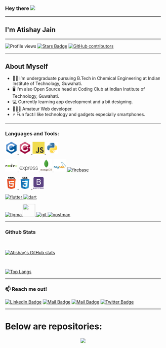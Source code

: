 ### Hey there <img src="https://media.giphy.com/media/hvRJCLFzcasrR4ia7z/giphy.gif" width="25px">
---


## I'm Atishay Jain
---
![Profile views](https://gpvc.arturio.dev/atishay1743)
<a href="https://github.com/atishay1743/awesome-github-profile-readme/stargazers"><img src="https://img.shields.io/github/stars/atishay1743/awesome-github-profile-readme" alt="Stars Badge"/></a>
<a href="https://github.com/atishay1743/awesome-github-profile-readme/graphs/contributors"><img alt="GitHub contributors" src="https://img.shields.io/github/contributors/atishay1743/awesome-github-profile-readme?color=2b9348"></a>
<!-- <a href="https://github.com/atishay1743/awesome-github-profile-readme/pulls"><img src="https://img.shields.io/github/issues-pr/atishay1743/awesome-github-profile-readme" alt="Pull Requests Badge"/></a> -->
<!-- <a href="https://github.com/atishay1743/awesome-github-profile-readme/issues"><img src="https://img.shields.io/github/issues/atishay1743/awesome-github-profile-readme" alt="Issues Badge"/></a> -->

---
## About Myself

- 👨‍🎓 I’m undergraduate pursuing B.Tech in Chemical  Engineering at Indian Institute of Technology, Guwahati.
- 🖥 I'm also Open Source head at Coding Club at Indian Institute of Technology, Guwahati.
- 💻 Currently learning app development and a bit designing.
- 🧑🏻‍💻 Amateur Web developer.
- ⚡️ Fun fact:I like technology and gadgets especially smartphones.
---


<h3 align="left">Languages and Tools:</h3>
<p align="left">

<a href="https://www.cprogramming.com/" target="_blank"> 
    <img src="https://raw.githubusercontent.com/devicons/devicon/master/icons/c/c-original.svg" alt="c" width="40" height="40"/> 
</a> 


<a href="https://www.w3schools.com/cpp/" target="_blank"> 
    <img src="https://raw.githubusercontent.com/devicons/devicon/master/icons/cplusplus/cplusplus-original.svg" alt="cplusplus" width="40" height="40"/> 
</a>

<a href="https://developer.mozilla.org/en-US/docs/Web/JavaScript" target="_blank"> 
    <img src="https://raw.githubusercontent.com/devicons/devicon/master/icons/javascript/javascript-original.svg" alt="javascript" width="40" height="40"/> 
</a> 

<a href="https://www.python.org" target="_blank"> 
    <img src="https://raw.githubusercontent.com/devicons/devicon/master/icons/python/python-original.svg" alt="python" width="40" height="40"/> 
</a> 

</p>

<p>

<a href="https://nodejs.org" target="_blank"> 
    <img src="https://raw.githubusercontent.com/devicons/devicon/master/icons/nodejs/nodejs-original-wordmark.svg" alt="nodejs" width="40" height="40"/>
</a>

<a href="https://expressjs.com" target="_blank"> 
    <img src="./express-white-bg.png" alt="express" width="auto" height="20"/> 
</a> 


<a href="https://www.mongodb.com/" target="_blank"> 
    <img src="https://raw.githubusercontent.com/devicons/devicon/master/icons/mongodb/mongodb-original-wordmark.svg" alt="mongodb" width="40" height="40"/> 
</a> 

<a href="https://www.mysql.com/" target="_blank"> 
    <img src="https://raw.githubusercontent.com/devicons/devicon/master/icons/mysql/mysql-original-wordmark.svg" alt="mysql" width="40" height="40"/> 
</a>

<a href="https://firebase.google.com/" target="_blank"> 
    <img src="https://www.vectorlogo.zone/logos/firebase/firebase-icon.svg" alt="firebase" width="40" height="40"/> 
</a> 


</p>

<p>
<a href="https://www.w3.org/html/" target="_blank"> 
    <img src="https://raw.githubusercontent.com/devicons/devicon/master/icons/html5/html5-original-wordmark.svg" alt="html5" width="40" height="40"/> 
</a> 
<a href="https://www.w3schools.com/css/" target="_blank"> 
    <img src="https://raw.githubusercontent.com/devicons/devicon/master/icons/css3/css3-original-wordmark.svg" alt="css3" width="40" height="40"/> 
</a> 
<a href="https://getbootstrap.com" target="_blank"> 
    <img src="https://raw.githubusercontent.com/devicons/devicon/master/icons/bootstrap/bootstrap-plain-wordmark.svg" alt="bootstrap" width="40" height="40"/> 
</a> 
<!-- <a href="https://sass-lang.com" target="_blank"> 
    <img src="https://raw.githubusercontent.com/devicons/devicon/master/icons/sass/sass-original.svg" alt="sass" width="40" height="40"/> 
</a>  -->
 
</p>

<p>
<a href="https://flutter.dev" target="_blank"> 
    <img src="https://www.vectorlogo.zone/logos/flutterio/flutterio-icon.svg" alt="flutter" width="40" height="40"/> 
</a> 
<a href="https://dart.dev" target="_blank"> 
    <img src="https://www.vectorlogo.zone/logos/dartlang/dartlang-icon.svg" alt="dart" width="40" height="40"/> 
</a>
</p>

<p>
<a href="https://www.figma.com/" target="_blank"> 
    <img src="https://www.vectorlogo.zone/logos/figma/figma-icon.svg" alt="figma" width="40" height="40"/> 
</a> 
<a href="https://www.apple.com/in/macos/big-sur/" target="_blank"> 
    <img src="https://logos-download.com/wp-content/uploads/2020/06/Apple_Mac_OS_Logo.png" width="40" height="40"/> 
</a>
<!-- <a href="https://www.gnu.org/software/bash/" target="_blank"> 
    <img src="https://www.vectorlogo.zone/logos/gnu_bash/gnu_bash-icon.svg" alt="bash" width="40" height="40"/> 
</a> -->
<a href="https://git-scm.com/" target="_blank"> 
    <img src="https://www.vectorlogo.zone/logos/git-scm/git-scm-icon.svg" alt="git" width="40" height="40"/> 
</a> 

<a href="https://postman.com" target="_blank"> 
    <img src="https://www.vectorlogo.zone/logos/getpostman/getpostman-icon.svg" alt="postman" width="40" height="40"/> 
</a> 
</p>




---

### Github Stats

<br>

[![Atishay's GitHub stats](https://github-readme-stats.vercel.app/api?username=atishay1743&hide=contribs&show_icons=true)](https://github.com/atishay1743)

</br>

[![Top Langs](https://github-readme-stats.vercel.app/api/top-langs/?username=atishay1743&layout=compact&langs_count=5)](https://github.com/anuraghazra/github-readme-stats)



---

### :mailbox: Reach me out!
[![Linkedin Badge](https://img.shields.io/badge/-Atishay-0e76a8?style=flat&labelColor=0e76a8&logo=linkedin&logoColor=white)](https://www.linkedin.com/in/atishay1743) [![Mail Badge](https://img.shields.io/badge/-@atishay.17-e84393?style=flat&labelColor=e84393&logo=instagram&logoColor=white)](https://www.instagram.com/atishay.17/) [![Mail Badge](https://img.shields.io/badge/-atishay1743-c0392b?style=flat&labelColor=c0392b&logo=gmail&logoColor=white)](mailto:atishay1743@gmail.com) [![Twitter Badge](https://img.shields.io/badge/-@atishay1743-1ca0f1?style=flat&labelColor=1ca0f1&logo=twitter&logoColor=white&link=https://twitter.com/atishay1743)](https://twitter.com/atishay1743)

---
# Below are repositories:

<div align="center">
<img align="center" src="https://emoji.gg/assets/emoji/7524_this_animated_bottom.gif">
 </div>
<!--
**atishay1743/atishay1743** is a ✨ _special_ ✨ repository because its `README.md` (this file) appears on your GitHub profile.

Here are some ideas to get you started:

- 🔭 I’m currently working on ...
- 🌱 I’m currently learning ...
- 👯 I’m looking to collaborate on ...
- 🤔 I’m looking for help with ...
- 💬 Ask me about ...
- 📫 How to reach me: ...
- 😄 Pronouns: ...
- ⚡ Fun fact: ...
-->
